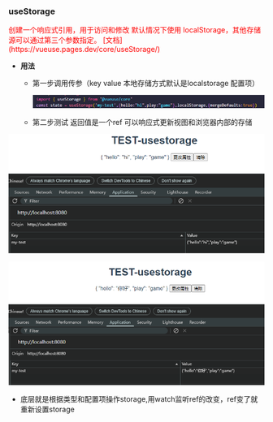 ### useStorage

<p style="color:red">创建一个响应式引用，用于访问和修改 默认情况下使用 localStorage，其他存储源可以通过第三个参数指定。
[文档](https://vueuse.pages.dev/core/useStorage/)



- **用法**

  - 第一步调用传参（key value 本地存储方式默认是localstorage  配置项）

    ![](../assets/blog-img/\image-20250308142813990.png)

  - 第二步测试 返回值是一个ref 可以响应式更新视图和浏览器内部的存储



![image-20250308143336707](../assets/blog-img/\image-20250308143336707.png)

![image-20250308143353473](../assets/blog-img/\image-20250308143353473.png)



- 底层就是根据类型和配置项操作storage,用watch监听ref的改变，ref变了就重新设置storage

  ~~~

